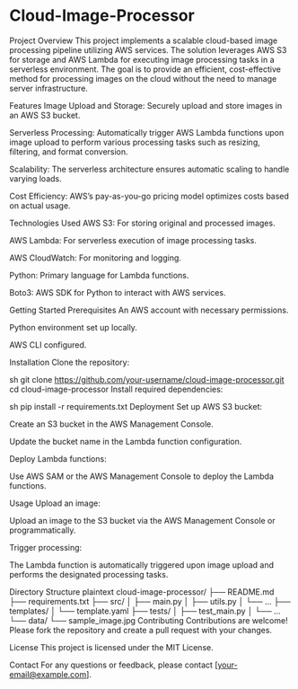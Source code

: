 # Cloud-Image-Processor

Project Overview
This project implements a scalable cloud-based image processing pipeline utilizing AWS services. The solution leverages AWS S3 for storage and AWS Lambda for executing image processing tasks in a serverless environment. The goal is to provide an efficient, cost-effective method for processing images on the cloud without the need to manage server infrastructure.

Features
Image Upload and Storage: Securely upload and store images in an AWS S3 bucket.

Serverless Processing: Automatically trigger AWS Lambda functions upon image upload to perform various processing tasks such as resizing, filtering, and format conversion.

Scalability: The serverless architecture ensures automatic scaling to handle varying loads.

Cost Efficiency: AWS’s pay-as-you-go pricing model optimizes costs based on actual usage.

Technologies Used
AWS S3: For storing original and processed images.

AWS Lambda: For serverless execution of image processing tasks.

AWS CloudWatch: For monitoring and logging.

Python: Primary language for Lambda functions.

Boto3: AWS SDK for Python to interact with AWS services.

Getting Started
Prerequisites
An AWS account with necessary permissions.

Python environment set up locally.

AWS CLI configured.

Installation
Clone the repository:

sh
git clone https://github.com/your-username/cloud-image-processor.git
cd cloud-image-processor
Install required dependencies:

sh
pip install -r requirements.txt
Deployment
Set up AWS S3 bucket:

Create an S3 bucket in the AWS Management Console.

Update the bucket name in the Lambda function configuration.

Deploy Lambda functions:

Use AWS SAM or the AWS Management Console to deploy the Lambda functions.

Usage
Upload an image:

Upload an image to the S3 bucket via the AWS Management Console or programmatically.

Trigger processing:

The Lambda function is automatically triggered upon image upload and performs the designated processing tasks.

Directory Structure
plaintext
cloud-image-processor/
├── README.md
├── requirements.txt
├── src/
│   ├── main.py
│   ├── utils.py
│   └── ...
├── templates/
│   └── template.yaml
├── tests/
│   ├── test_main.py
│   └── ...
└── data/
    └── sample_image.jpg
Contributing
Contributions are welcome! Please fork the repository and create a pull request with your changes.

License
This project is licensed under the MIT License.

Contact
For any questions or feedback, please contact [your-email@example.com].

